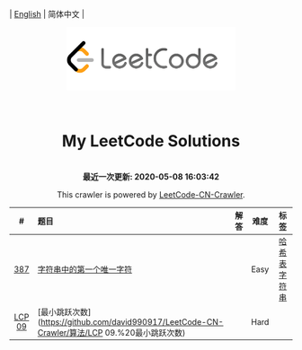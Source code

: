 
| [English](README_EN.md) | 简体中文 |

<p align="center"><img width="300" src="https://github.com/david990917/LeetCode-CN-Crawler/blob/master/image/leetcode-logo.png"></p>
<p align="center">
    <img src="https://img.shields.io/badge/用户-starky99-blue.svg?" alt="">
    <img src="https://img.shields.io/badge/已解决-399/1640-blue.svg?" alt="">
    <img src="https://img.shields.io/badge/简单-240-green.svg?" alt="">
    <img src="https://img.shields.io/badge/中等-138-orange.svg?" alt="">
    <img src="https://img.shields.io/badge/困难-21-red.svg?" alt="">
</p>
<h1 align="center">My LeetCode Solutions</h1>

<p align="center">
    <br>
    <b>最近一次更新: 2020-05-08 16:03:42</b>
    <br>
</p>
<p align="center">This crawler is powered by <a href="https://github.com/david990917/LeetCode-CN-Crawler">LeetCode-CN-Crawler</a>.</p>

| #    | 题目 | 解答 | 难度 | 标签 |
| :----: | :---- | :----: | :----: | :----: |
|[387](https://leetcode-cn.com/problems/first-unique-character-in-a-string)|[字符串中的第一个唯一字符](https://github.com/david990917/LeetCode-CN-Crawler/算法/387.%20字符串中的第一个唯一字符)||Easy|[哈希表](https://leetcode-cn.com/tag/hash-table) [字符串](https://leetcode-cn.com/tag/string) |
|[LCP 09](https://leetcode-cn.com/problems/zui-xiao-tiao-yue-ci-shu)|[最小跳跃次数](https://github.com/david990917/LeetCode-CN-Crawler/算法/LCP 09.%20最小跳跃次数)||Hard||
